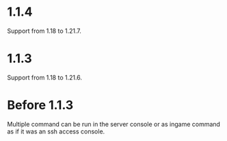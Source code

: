 # 1.1.4
Support from 1.18 to 1.21.7.

# 1.1.3
Support from 1.18 to 1.21.6.

# Before 1.1.3
Multiple command can be run in the server console or as ingame command as if it was an ssh access console.